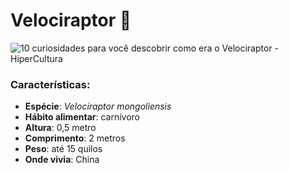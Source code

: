 # Velociraptor :lizard:

![10 curiosidades para você descobrir como era o Velociraptor - HiperCultura](https://cdn.hipercultura.com/imagens/a-verdade-sobre-o-velociraptor-mitos-e-curiosidades-sobre-este-popular-dinossauro-og.jpg)

### Características:

- **Espécie**: *Velociraptor mongoliensis*
- **Hábito alimentar**: carnívoro
- **Altura**: 0,5 metro
- **Comprimento**: 2 metros
- **Peso**: até 15 quilos
- **Onde vivia**: China